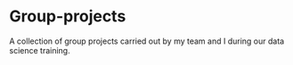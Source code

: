 # Group-projects
A collection of group projects carried out by my team and I during our data science training.
